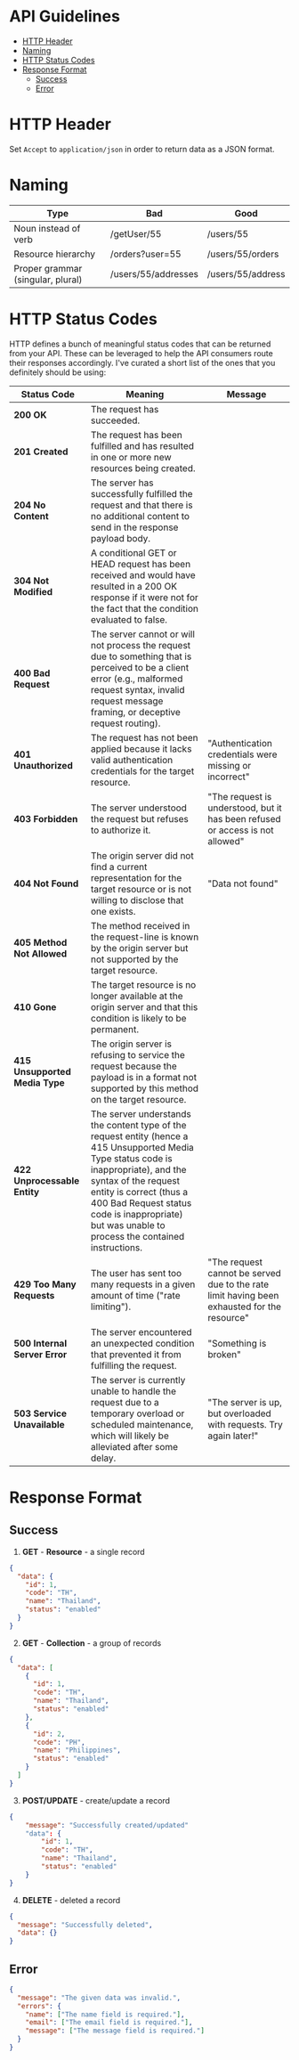 # API Guidelines <!-- omit in toc -->

- [HTTP Header](#http-header)
- [Naming](#naming)
- [HTTP Status Codes](#http-status-codes)
- [Response Format](#response-format)
  - [Success](#success)
  - [Error](#error)

# HTTP Header

Set `Accept` to `application/json` in order to return data as a JSON format.

# Naming

| Type                              | Bad                 | Good              |
| --------------------------------- | ------------------- | ----------------- |
| Noun instead of verb              | /getUser/55         | /users/55         |
| Resource hierarchy                | /orders?user=55     | /users/55/orders  |
| Proper grammar (singular, plural) | /users/55/addresses | /users/55/address |

# HTTP Status Codes

HTTP defines a bunch of meaningful status codes that can be returned from your API. These can be leveraged to help the API consumers route their responses accordingly. I've curated a short list of the ones that you definitely should be using:

| Status Code                    | Meaning                                                                                                                                                                                                                                                                                      | Message                                                                                     |
| ------------------------------ | -------------------------------------------------------------------------------------------------------------------------------------------------------------------------------------------------------------------------------------------------------------------------------------------- | ------------------------------------------------------------------------------------------- |
| **200 OK**                     | The request has succeeded.                                                                                                                                                                                                                                                                   |
| **201 Created**                | The request has been fulfilled and has resulted in one or more new resources being created.                                                                                                                                                                                                  |
| **204 No Content**             | The server has successfully fulfilled the request and that there is no additional content to send in the response payload body.                                                                                                                                                              |
| **304 Not Modified**           | A conditional GET or HEAD request has been received and would have resulted in a 200 OK response if it were not for the fact that the condition evaluated to false.                                                                                                                          |
| **400 Bad Request**            | The server cannot or will not process the request due to something that is perceived to be a client error (e.g., malformed request syntax, invalid request message framing, or deceptive request routing).                                                                                   |
| **401 Unauthorized**           | The request has not been applied because it lacks valid authentication credentials for the target resource.                                                                                                                                                                                  | "Authentication credentials were missing or incorrect"                                      |
| **403 Forbidden**              | The server understood the request but refuses to authorize it.                                                                                                                                                                                                                               | "The request is understood, but it has been refused or access is not allowed"               |
| **404 Not Found**              | The origin server did not find a current representation for the target resource or is not willing to disclose that one exists.                                                                                                                                                               | "Data not found"                                                                            |
| **405 Method Not Allowed**     | The method received in the request-line is known by the origin server but not supported by the target resource.                                                                                                                                                                              |
| **410 Gone**                   | The target resource is no longer available at the origin server and that this condition is likely to be permanent.                                                                                                                                                                           |
| **415 Unsupported Media Type** | The origin server is refusing to service the request because the payload is in a format not supported by this method on the target resource.                                                                                                                                                 |
| **422 Unprocessable Entity**   | The server understands the content type of the request entity (hence a 415 Unsupported Media Type status code is inappropriate), and the syntax of the request entity is correct (thus a 400 Bad Request status code is inappropriate) but was unable to process the contained instructions. |
| **429 Too Many Requests**      | The user has sent too many requests in a given amount of time ("rate limiting").                                                                                                                                                                                                             | "The request cannot be served due to the rate limit having been exhausted for the resource" |
| **500 Internal Server Error**  | The server encountered an unexpected condition that prevented it from fulfilling the request.                                                                                                                                                                                                | "Something is broken"                                                                       |
| **503 Service Unavailable**    | The server is currently unable to handle the request due to a temporary overload or scheduled maintenance, which will likely be alleviated after some delay.                                                                                                                                 | "The server is up, but overloaded with requests. Try again later!"                          |

# Response Format

## Success

1. **GET** - **Resource** - a single record

```json
{
  "data": {
    "id": 1,
    "code": "TH",
    "name": "Thailand",
    "status": "enabled"
  }
}
```

2. **GET** - **Collection** - a group of records

```json
{
  "data": [
    {
      "id": 1,
      "code": "TH",
      "name": "Thailand",
      "status": "enabled"
    },
    {
      "id": 2,
      "code": "PH",
      "name": "Philippines",
      "status": "enabled"
    }
  ]
}
```

3. **POST/UPDATE** - create/update a record

```json
{
    "message": "Successfully created/updated"
    "data": {
        "id": 1,
        "code": "TH",
        "name": "Thailand",
        "status": "enabled"
    }
}
```

4. **DELETE** - deleted a record

```json
{
  "message": "Successfully deleted",
  "data": {}
}
```

## Error

```json
{
  "message": "The given data was invalid.",
  "errors": {
    "name": ["The name field is required."],
    "email": ["The email field is required."],
    "message": ["The message field is required."]
  }
}
```
